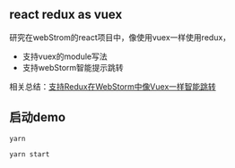 
## react redux as vuex

研究在webStrom的react项目中，像使用vuex一样使用redux，
* 支持vuex的module写法
* 支持webStorm智能提示跳转

相关总结：[支持Redux在WebStorm中像Vuex一样智能跳转](https://www.shymean.com/article/%E6%94%AF%E6%8C%81Redux%E5%9C%A8WebStorm%E4%B8%AD%E5%83%8FVuex%E4%B8%80%E6%A0%B7%E6%99%BA%E8%83%BD%E8%B7%B3%E8%BD%AC)

## 启动demo

```
yarn 

yarn start
```
